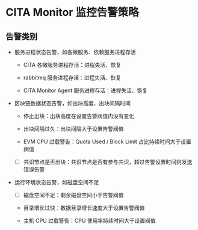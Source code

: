 # CITA Monitor 监控告警策略


## 告警类别

* 服务进程状态告警，如各微服务、依赖服务进程存活

    * CITA 各微服务进程存活：进程失活、恢复

    * rabbitmq 服务进程存活：进程失活、恢复

    * CITA Monitor Agent 服务进程存活：进程失活、恢复

* 区块链数据状态告警，如出块高度、出块间隔时间

    * 停止出块：出块高度在设置告警阀值内没有变化

    * 出块间隔过久：出块间隔大于设置告警阀值

    * EVM CPU 过载警告：Quota Used / Block Limit 占比持续时间大于设置阀值

    * [ ] 共识节点是否出块：共识节点是否有参与共识，超过告警设置时间则发送错误告警

* 运行环境状态告警，如磁盘空间不足

    * [ ] 磁盘空间不足：剩余磁盘空间小于告警阀值

    * 目录增长过快：数据目录增长速度大于设置告警阀值

    * 主机 CPU 过载警告：CPU 使用率持续时间大于设置阀值



